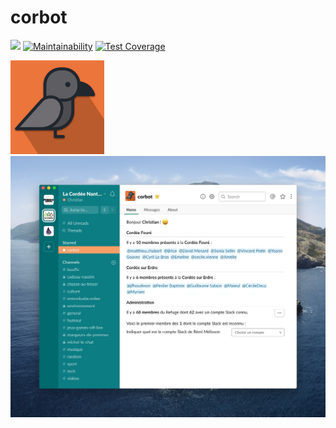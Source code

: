 # corbot

![](https://github.com/cblavier/corbot/workflows/Ruby/badge.svg)
[![Maintainability](https://api.codeclimate.com/v1/badges/984876aa21ec1c24a673/maintainability)](https://codeclimate.com/github/cblavier/corbot/maintainability)
[![Test Coverage](https://api.codeclimate.com/v1/badges/984876aa21ec1c24a673/test_coverage)](https://codeclimate.com/github/cblavier/corbot/test_coverage)

<img src="https://github.com/cblavier/corbot/raw/master/public/corbot-square.png"  width=150/>
<img src="https://github.com/cblavier/corbot/raw/master/public/screenshot-home.jpg"/>